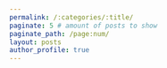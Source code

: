 ```yaml
---
permalink: /:categories/:title/
paginate: 5 # amount of posts to show
paginate_path: /page:num/
layout: posts
author_profile: true
---
```


